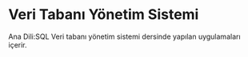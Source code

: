 # Veri Tabanı Yönetim Sistemi
Ana Dili:SQL
Veri tabanı yönetim sistemi dersinde yapılan uygulamaları içerir.
